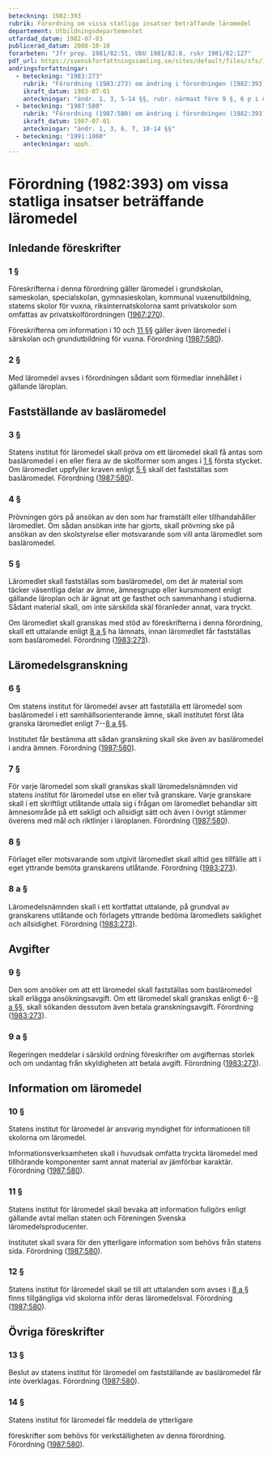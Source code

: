 ```yaml
---
beteckning: 1982:393
rubrik: Förordning om vissa statliga insatser beträffande läromedel
departement: Utbildningsdepartementet
utfardad_datum: 1982-07-03
publicerad_datum: 2008-10-10
forarbeten: "Jfr prop. 1981/82:51, UbU 1981/82:8, rskr 1981/82:127"
pdf_url: https://svenskforfattningssamling.se/sites/default/files/sfs/1982-07/SFS1982-393.pdf
andringsforfattningar:
  - beteckning: "1983:273"
    rubrik: "Förordning (1983:273) om ändring i förordningen (1982:393) om vissa statliga insatser beträffande läromedel"
    ikraft_datum: 1983-07-01
    anteckningar: "ändr. 1, 3, 5-14 §§, rubr. närmast före 9 §, 6 p i övergångsbest.; nya 8 a, 9 a §§; omtryck"
  - beteckning: "1987:580"
    rubrik: "Förordning (1987:580) om ändring i förordningen (1982:393) om vissa statliga insatser beträffande läromedel"
    ikraft_datum: 1987-07-01
    anteckningar: "ändr. 1, 3, 6, 7, 10-14 §§"
  - beteckning: "1991:1060"
    anteckningar: upph.
---
```


# Förordning (1982:393) om vissa statliga insatser beträffande läromedel

## Inledande föreskrifter

### 1 §

Föreskrifterna i denna förordning gäller läromedel i grundskolan, sameskolan, specialskolan, gymnasieskolan, kommunal vuxenutbildning, statems skolor för vuxna, riksinternatskolorna samt privatskolor som omfattas av privatskolförordningen ([1967:270](https://selex.se/eli/sfs/1967/270)).

Föreskrifterna om information i 10 och [11 §](#11)§ gäller även läromedel i särskolan och grundutbildning för vuxna. Förordning ([1987:580](https://selex.se/eli/sfs/1987/580)).

### 2 §

Med läromedel avses i förordningen sådant som förmedlar innehållet i gällande läroplan.

## Fastställande av basläromedel

### 3 §

Statens institut för läromedel skall pröva om ett läromedel skall få antas som basläromedel i en eller flera av de skolformer som anges i [1 §](#1) första stycket. Om läromedlet uppfyller kraven enligt [5 §](#5) skall det fastställas som basläromedel. Förordning ([1987:580](https://selex.se/eli/sfs/1987/580)).

### 4 §

Prövningen görs på ansökan av den som har framställt eller tillhandahåller läromedlet. Om sådan ansökan inte har gjorts, skall prövning ske på ansökan av den skolstyrelse eller motsvarande som vill anta läromedlet som basläromedel.

### 5 §

Läromedlet skall fastställas som basläromedel, om det är material som täcker väsentliga delar av ämne, ämnesgrupp eller kursmoment enligt gällande läroplan och är ägnat att ge fasthet och sammanhang i studierna. Sådant material skall, om inte särskilda skäl föranleder annat, vara tryckt.

Om läromedlet skall granskas med stöd av föreskrifterna i denna förordning, skall ett uttalande enligt [8 a §](#8a) ha lämnats, innan läromedlet får fastställas som basläromedel. Förordning ([1983:273](https://selex.se/eli/sfs/1983/273)).

## Läromedelsgranskning

### 6 §

Om statens institut för läromedel avser att fastställa ett läromedel som basläromedel i ett samhällsorienterande ämne, skall institutet först låta granska läromedlet enligt 7--[8 a §](#8a)§.

Institutet får bestämma att sådan granskning skall ske även av basläromedel i andra ämnen. Förordning ([1987:580](https://selex.se/eli/sfs/1987/580)).

### 7 §

För varje läromedel som skall granskas skall läromedelsnämnden vid statens institut för läromedel utse en eller två granskare. Varje granskare skall i ett skriftligt utlåtande uttala sig i frågan om läromedlet behandlar sitt ämnesområde på ett sakligt och allsidigt sätt och även i övrigt stämmer överens med mål och riktlinjer i läroplanen. Förordning ([1987:580](https://selex.se/eli/sfs/1987/580)).

### 8 §

Förlaget eller motsvarande som utgivit läromedlet skall alltid ges tillfälle att i eget yttrande bemöta granskarens utlåtande. Förordning ([1983:273](https://selex.se/eli/sfs/1983/273)).

### 8 a §

Läromedelsnämnden skall i ett kortfattat uttalande, på grundval av granskarens utlåtande och förlagets yttrande bedöma läromedlets saklighet och allsidighet. Förordning ([1983:273](https://selex.se/eli/sfs/1983/273)).

## Avgifter

### 9 §

Den som ansöker om att ett läromedel skall fastställas som basläromedel skall erlägga ansökningsavgift. Om ett läromedel skall granskas enligt 6--[8 a §](#8a)§, skall sökanden dessutom även betala granskningsavgift. Förordning ([1983:273](https://selex.se/eli/sfs/1983/273)).

### 9 a §

Regeringen meddelar i särskild ordning föreskrifter om avgifternas storlek och om undantag från skyldigheten att betala avgift. Förordning ([1983:273](https://selex.se/eli/sfs/1983/273)).

## Information om läromedel

### 10 §

Statens institut för läromedel är ansvarig myndighet för informationen till skolorna om läromedel.

Informationsverksamheten skall i huvudsak omfatta tryckta läromedel med tillhörande komponenter samt annat material av jämförbar karaktär. Förordning ([1987:580](https://selex.se/eli/sfs/1987/580)).

### 11 §

Statens institut för läromedel skall bevaka att information fullgörs enligt gällande avtal mellan staten och Föreningen Svenska läromedelsproducenter.

Institutet skall svara för den ytterligare information som behövs från statens sida. Förordning ([1987:580](https://selex.se/eli/sfs/1987/580)).

### 12 §

Statens institut för läromedel skall se till att uttalanden som avses i [8 a §](#8a) finns tillgängliga vid skolorna inför deras läromedelsval. Förordning ([1987:580](https://selex.se/eli/sfs/1987/580)).

## Övriga föreskrifter

### 13 §

Beslut av statens institut för läromedel om fastställande av basläromedel får inte överklagas. Förordning ([1987:580](https://selex.se/eli/sfs/1987/580)).

### 14 §

Statens institut för läromedel får meddela de ytterligare

föreskrifter som behövs för verkställigheten av denna förordning. Förordning ([1987:580](https://selex.se/eli/sfs/1987/580)).